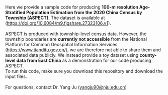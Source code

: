 <br>Here we provide a sample code for producing **100-m resolution Age-Stratified Population Estimation from the 2020 China Census by Township (ASPECT)**. The dataset is available at (https://doi.org/10.6084/m9.figshare.27323106.v1).<br/>
<br>ASPECT is produced with township-level census data. However, the township boundaries are **currently not accessible** from the National Platform for Common Geospatial Information Services (https://www.tianditu.gov.cn/), we are therefore not able to share them and associated data publicly. 
We instead provide a toy dataset using **county-level data from East China** as a demonstration for our code producing ASPECT.<br/> To run this code, make sure you download this repository and download the input files.<br/>
<br>For questions, contact Dr. Yang Ju (yangju90@nju.edu.cn) <br/>
